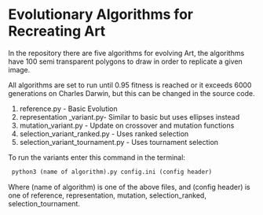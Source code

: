 Evolutionary Algorithms for Recreating Art
==========================================

In the repository there are five algorithms for evolving Art, the algorithms have 100
semi transparent polygons to draw in order to replicate a given image.

All algorithms are set to run until 0.95 fitness is reached or it exceeds 6000 
generations on Charles Darwin, but this can be changed in the source code.

1. reference.py - Basic Evolution
2. representation _variant.py- Similar to basic but uses ellipses instead
3. mutation_variant.py - Update on crossover and mutation functions
4. selection_variant_ranked.py - Uses ranked selection
5. selection_variant_tournament.py - Uses tournament selection

To run the variants enter this command in the terminal:

~~~python
 python3 (name of algorithm).py config.ini (config header)
~~~

Where (name of algorithm) is one of the above files, and (config header) is one of 
reference, representation, mutation, selection_ranked, selection_tournament.